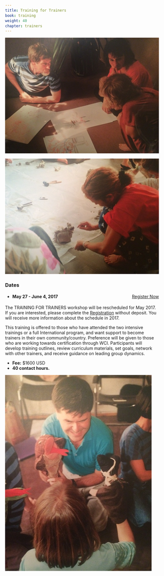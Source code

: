 ```yaml
---
title: Training for Trainers
book: training
weight: 40
chapter: trainers
---
```

<div class="row">
    <div class="col col-sm-6">
        <p><img src="/assets/img/training-trainers.jpg" class="img-responsive img-thumbnail" /></p>
        <p><img src="/assets/img/training-trainers-2.jpg" class="img-responsive img-thumbnail" /></p>
    </div>
    <div class="col col-sm-6">
        <div class="panel panel-default">
          <div class="panel-heading">
            <h3 class="panel-title header-title">Dates</h3>
          </div>
          <div class="panel-body">
            <ul class="list-group">
              <li class="list-group-item">
                <a href="/register" class="btn btn-primary" style="float:right">Register Now</a>
                <h4><strong>May 27 - June 4, 2017</strong></h4>
              </li>
            </ul>
          </div>
        </div>
        <p>The TRAINING FOR TRAINERS workshop will be rescheduled for May 2017. If you are interested, please complete the <a href="/register" target="_blank">Registration</a> without deposit.  You will receive more information about the schedule in 2017.</p>
        <p>This training is offered to those who have attended the two intensive trainings or a full International program, and want support to become trainers in their own community/country. Preference will be given to those who are working towards certification through WCI. Participants will develop training outlines, review curriculum materials, set goals, network with other trainers, and receive guidance on leading group dynamics.</p>
        <p>
        <ul>
            <li><strong>Fee:</strong> $1600 USD</li>
            <li><strong>40 contact hours.</strong></li>
        </ul>
        </p>
        <p><img src="/assets/img/training-puppet.jpg" class="img-responsive img-thumbnail" /></p>
    </div>
</div>


